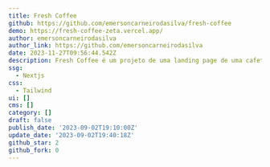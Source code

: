 ```yaml
---
title: Fresh Coffee
github: https://github.com/emersoncarneirodasilva/fresh-coffee
demo: https://fresh-coffee-zeta.vercel.app/
author: emersoncarneirodasilva
author_link: https://github.com/emersoncarneirodasilva
date: 2023-11-27T09:56:44.542Z
description: Fresh Coffee é um projeto de uma landing page de uma cafeteria.
ssg:
  - Nextjs
css:
  - Tailwind
ui: []
cms: []
category: []
draft: false
publish_date: '2023-09-02T19:10:00Z'
update_date: '2023-09-02T19:40:18Z'
github_star: 2
github_fork: 0
---
```

